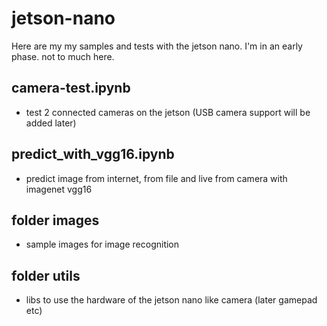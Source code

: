 # jetson-nano
Here are my my samples and tests with the jetson nano. 
I'm in an early phase. not to much here.

## camera-test.ipynb
* test 2 connected cameras on the jetson (USB camera support will be added later)

## predict_with_vgg16.ipynb
* predict image from internet, from file and live from camera with imagenet vgg16

## folder images
* sample images for image recognition

## folder utils
* libs to use the hardware of the jetson nano like camera (later gamepad etc)
